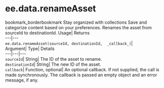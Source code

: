  
#  ee.data.renameAsset 
bookmark_borderbookmark Stay organized with collections  Save and categorize content based on your preferences. 
Renames the asset from sourceId to destinationId. 
Usage| Returns  
---|---  
`ee.data.renameAsset(sourceId, destinationId,  _callback_)`|   
Argument|  Type| Details  
---|---|---  
`sourceId`| String| The ID of the asset to rename.  
`destinationId`| String| The new ID of the asset.  
`callback`| Function, optional| An optional callback. If not supplied, the call is made synchronously. The callback is passed an empty object and an error message, if any.  
